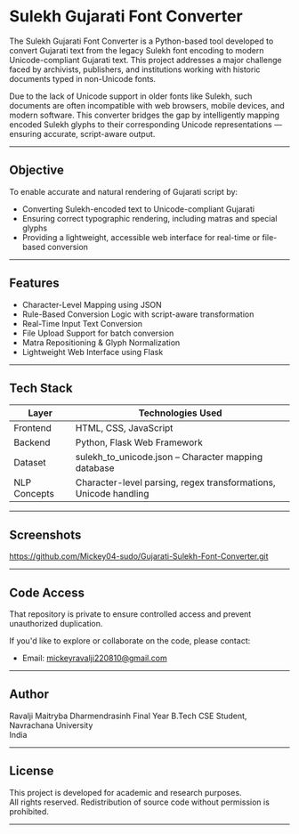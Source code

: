 # Sulekh Gujarati Font Converter

The Sulekh Gujarati Font Converter is a Python-based tool developed to convert Gujarati text from the legacy Sulekh font encoding to modern Unicode-compliant Gujarati text. This project addresses a major challenge faced by archivists, publishers, and institutions working with historic documents typed in non-Unicode fonts.

Due to the lack of Unicode support in older fonts like Sulekh, such documents are often incompatible with web browsers, mobile devices, and modern software. This converter bridges the gap by intelligently mapping encoded Sulekh glyphs to their corresponding Unicode representations — ensuring accurate, script-aware output.

---

## Objective

To enable accurate and natural rendering of Gujarati script by:
- Converting Sulekh-encoded text to Unicode-compliant Gujarati
- Ensuring correct typographic rendering, including matras and special glyphs
- Providing a lightweight, accessible web interface for real-time or file-based conversion

---

## Features

- Character-Level Mapping using JSON
- Rule-Based Conversion Logic with script-aware transformation
- Real-Time Input Text Conversion
- File Upload Support for batch conversion
- Matra Repositioning & Glyph Normalization
- Lightweight Web Interface using Flask

---

## Tech Stack

| Layer        | Technologies Used                                      |
|--------------|--------------------------------------------------------|
| Frontend     | HTML, CSS, JavaScript                                  |
| Backend      | Python, Flask Web Framework                            |
| Dataset      | sulekh_to_unicode.json – Character mapping database  |
| NLP Concepts | Character-level parsing, regex transformations, Unicode handling |

---

## Screenshots
https://github.com/Mickey04-sudo/Gujarati-Sulekh-Font-Converter.git


---

## Code Access

That repository is private to ensure controlled access and prevent unauthorized duplication.

If you'd like to explore or collaborate on the code, please contact:

- Email: mickeyravalji220810@gmail.com

---

## Author

Ravalji Maitryba Dharmendrasinh
Final Year B.Tech CSE Student, Navrachana University  
India  

---

## License

This project is developed for academic and research purposes.  
All rights reserved. Redistribution of source code without permission is prohibited.

---
